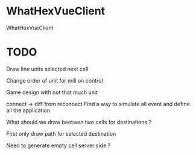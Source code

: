 # WhatHexVueClient
WhatHexVueClient


# TODO

Draw line units selected next cell

Change order of unit for mili on control

Game design with not that much unit

connect -> diff from reconnect
Find a way to simulate all event and define all the application

What should we draw beetwen two cells for destinations ?

First only draw path for selected destination

Need to generate empty cell server side ?
